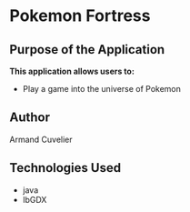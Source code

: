 # Pokemon Fortress

## Purpose of the Application

**This application allows users to:**

- Play a game into the universe of Pokemon

## Author

Armand Cuvelier

## Technologies Used

- java
- lbGDX
